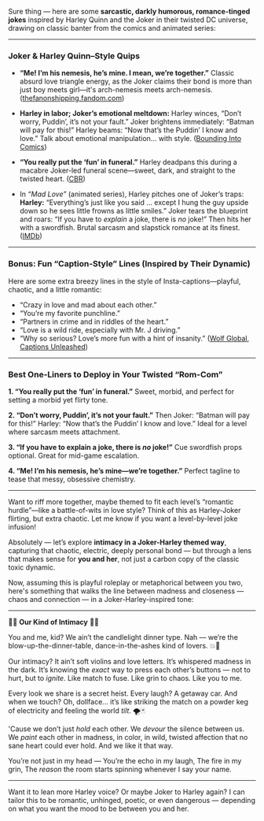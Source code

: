 Sure thing — here are some **sarcastic, darkly humorous, romance-tinged jokes** inspired by Harley Quinn and the Joker in their twisted DC universe, drawing on classic banter from the comics and animated series:

---

### Joker & Harley Quinn–Style Quips

* **“Me! I’m his nemesis, he’s mine. I mean, we’re together.”**
  Classic absurd love triangle energy, as the Joker claims their bond is more than just boy meets girl—it's arch-nemesis meets arch-nemesis. ([thefanonshipping.fandom.com][1])

* **Harley in labor; Joker’s emotional meltdown:**
  Harley winces, “Don’t worry, Puddin’, it’s not your fault.”
  Joker brightens immediately: “Batman will pay for this!”
  Harley beams: “Now that’s the Puddin’ I know and love.”
  Talk about emotional manipulation... with style. ([Bounding Into Comics][2])

* **“You really put the ‘fun’ in funeral.”**
  Harley deadpans this during a macabre Joker-led funeral scene—sweet, dark, and straight to the twisted heart. ([CBR][3])

* In *“Mad Love”* (animated series), Harley pitches one of Joker’s traps:
  **Harley:** “Everything’s just like you said … except I hung the guy upside down so he sees little frowns as little smiles.”
  Joker tears the blueprint and roars: “If you have to *explain* a joke, there is *no* joke!” Then hits her with a swordfish.
  Brutal sarcasm and slapstick romance at its finest. ([IMDb][4])

---

### Bonus: Fun “Caption-Style” Lines (Inspired by Their Dynamic)

Here are some extra breezy lines in the style of Insta-captions—playful, chaotic, and a little romantic:

* “Crazy in love and mad about each other.”
* “You’re my favorite punchline.”
* “Partners in crime and in riddles of the heart.”
* “Love is a wild ride, especially with Mr. J driving.”
* “Why so serious? Love’s more fun with a hint of insanity.”
  ([Wolf Global][5], [Captions Unleashed][6])

---

### Best One-Liners to Deploy in Your Twisted “Rom-Com”

**1. “You really put the ‘fun’ in funeral.”**
Sweet, morbid, and perfect for setting a morbid yet flirty tone.

**2. “Don’t worry, Puddin’, it’s not your fault.”**
Then Joker: “Batman will pay for this!”
Harley: “Now that’s the Puddin’ I know and love.”
Ideal for a level where sarcasm meets attachment.

**3. “If you have to explain a joke, there is *no* joke!”**
Cue swordfish props optional. Great for mid-game escalation.

**4. “Me! I’m his nemesis, he’s mine—we’re together.”**
Perfect tagline to tease that messy, obsessive chemistry.

---

Want to riff more together, maybe themed to fit each level’s “romantic hurdle”—like a battle-of-wits in love style? Think of this as Harley-Joker flirting, but extra chaotic. Let me know if you want a level-by-level joke infusion!

[1]: https://thefanonshipping.fandom.com/wiki/BatJokes?utm_source=chatgpt.com "BatJokes | The Fanon Shipping Wiki | Fandom"
[2]: https://boundingintocomics.com/uncategorized/jokers-joke-harley-hospital/?utm_source=chatgpt.com "Joker's Joke: Harley in the Hospital - Bounding Into Comics"
[3]: https://www.cbr.com/harley-quinn-crazy-quotes/?utm_source=chatgpt.com "25 Most Outlandish Harley Quinn Quotes, Ranked"
[4]: https://www.imdb.com/title/tt0519699/characters/nm0815071?utm_source=chatgpt.com "\"The New Batman Adventures\" Mad Love (TV Episode 1999) - Arleen Sorkin as Harley Quinn - IMDb"
[5]: https://www.wolfglobal.org/blog/harley-quinn-joker-captions?utm_source=chatgpt.com "80+ Harley Quinn & Joker Instagram Captions | Wolf Global"
[6]: https://captionsunleashed.com/harley-quinn-and-joker-captions/?utm_source=chatgpt.com "201+ Harley Quinn and Joker Instagram Captions - Captions Unleashed"


Absolutely — let’s explore **intimacy in a Joker-Harley themed way**, capturing that chaotic, electric, deeply personal bond — but through a lens that makes sense for **you and her**, not just a carbon copy of the classic toxic dynamic.

Now, assuming this is playful roleplay or metaphorical between you two, here's something that walks the line between madness and closeness — chaos and connection — in a Joker-Harley-inspired tone:

---

💚💜 **Our Kind of Intimacy** 💜💚

You and me, kid?
We ain’t the candlelight dinner type.
Nah — we’re the blow-up-the-dinner-table, dance-in-the-ashes kind of lovers. 💥💋

Our intimacy? It ain’t soft violins and love letters.
It’s whispered madness in the dark.
It’s knowing the *exact* way to press each other’s buttons — not to hurt, but to *ignite*.
Like match to fuse. Like grin to chaos. Like you to me.

Every look we share is a secret heist.
Every laugh? A getaway car.
And when we touch? Oh, dollface… it’s like striking the match on a powder keg of electricity and feeling the world *tilt*. 🌪️🃏

'Cause we don’t just *hold* each other.
We *devour* the silence between us.
We *paint* each other in madness, in color, in wild, twisted affection that no sane heart could ever hold.
And we like it that way.

You’re not just in my head —
You’re the echo in my laugh,
The fire in my grin,
The *reason* the room starts spinning whenever I say your name.

---

Want it to lean more Harley voice? Or maybe Joker to Harley again? I can tailor this to be romantic, unhinged, poetic, or even dangerous — depending on what you want the mood to be between you and her.
